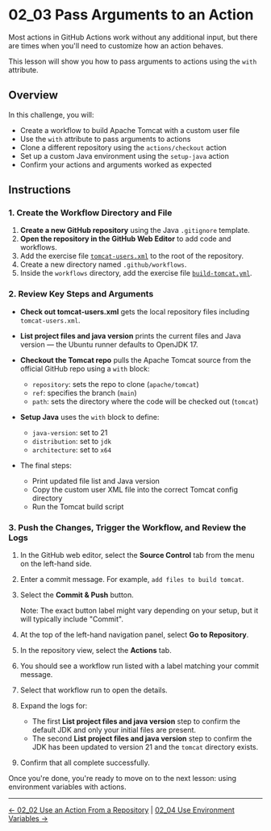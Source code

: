 # 02_03 Pass Arguments to an Action

Most actions in GitHub Actions work without any additional input, but there are times when you'll need to customize how an action behaves.

This lesson will show you how to pass arguments to actions using the `with` attribute.

## Overview

In this challenge, you will:

- Create a workflow to build Apache Tomcat with a custom user file
- Use the `with` attribute to pass arguments to actions
- Clone a different repository using the `actions/checkout` action
- Set up a custom Java environment using the `setup-java` action
- Confirm your actions and arguments worked as expected

## Instructions

### 1. Create the Workflow Directory and File

1. **Create a new GitHub repository** using the Java `.gitignore` template.
1. **Open the repository in the GitHub Web Editor** to add code and workflows.
1. Add the exercise file [`tomcat-users.xml`](./tomcat-users.xml) to the root of the repository.
1. Create a new directory named `.github/workflows`.
1. Inside the `workflows` directory, add the exercise file [`build-tomcat.yml`](./build-tomcat.yml).

### 2. Review Key Steps and Arguments

- **Check out tomcat-users.xml** gets the local repository files including `tomcat-users.xml`.
- **List project files and java version** prints the current files and Java version — the Ubuntu runner defaults to OpenJDK 17.
- **Checkout the Tomcat repo** pulls the Apache Tomcat source from the official GitHub repo using a `with` block:

  - `repository`: sets the repo to clone (`apache/tomcat`)
  - `ref`: specifies the branch (`main`)
  - `path`: sets the directory where the code will be checked out (`tomcat`)

- **Setup Java** uses the `with` block to define:

  - `java-version`: set to 21
  - `distribution`: set to `jdk`
  - `architecture`: set to `x64`

- The final steps:

  - Print updated file list and Java version
  - Copy the custom user XML file into the correct Tomcat config directory
  - Run the Tomcat build script

### 3. Push the Changes, Trigger the Workflow, and Review the Logs

1. In the GitHub web editor, select the **Source Control** tab from the menu on the left-hand side.
1. Enter a commit message. For example, `add files to build tomcat`.
1. Select the **Commit & Push** button.

    Note: The exact button label might vary depending on your setup, but it will typically include "Commit".

1. At the top of the left-hand navigation panel, select **Go to Repository**.
1. In the repository view, select the **Actions** tab.
1. You should see a workflow run listed with a label matching your commit message.
1. Select that workflow run to open the details.
1. Expand the logs for:

   - The first **List project files and java version** step to confirm the default JDK and only your initial files are present.
   - The second **List project files and java version** step to confirm the JDK has been updated to version 21 and the `tomcat` directory exists.

1. Confirm that all complete successfully.

Once you're done, you're ready to move on to the next lesson: using environment variables with actions.

<!-- FooterStart -->
---
[← 02_02 Use an Action From a Repository](../02_02_use_an_action_from_a_repository/README.md) | [02_04 Use Environment Variables →](../02_04_environment_variables/README.md)
<!-- FooterEnd -->
